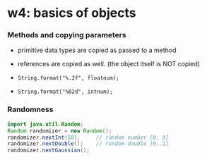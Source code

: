 # w4: basics of objects

### Methods and copying parameters
* primitive data types are copied as passed to a method
* references are copied as well. (the object itself is NOT copied)

* `String.format("%.2f", floatnum);`
* `String.format("%02d", intnum);`

### Randomness
```java
import java.util.Random;
Random randomizer = new Random();
randomizer.nextInt(10);     // random number [0, 9]
randomizer.nextDouble();    // random double [0..1]
randomizer.nextGaussian();
```

